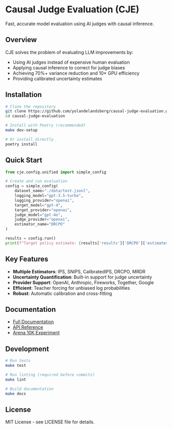# Causal Judge Evaluation (CJE)

Fast, accurate model evaluation using AI judges with causal inference.

## Overview

CJE solves the problem of evaluating LLM improvements by:
- Using AI judges instead of expensive human evaluation
- Applying causal inference to correct for judge biases
- Achieving 70%+ variance reduction and 10× GPU efficiency
- Providing calibrated uncertainty estimates

## Installation

```bash
# Clone the repository
git clone https://github.com/yolandelandsberg/causal-judge-evaluation.git
cd causal-judge-evaluation

# Install with Poetry (recommended)
make dev-setup

# Or install directly
poetry install
```

## Quick Start

```python
from cje.config.unified import simple_config

# Create and run evaluation
config = simple_config(
    dataset_name="./data/test.jsonl",
    logging_model="gpt-3.5-turbo",
    logging_provider="openai",
    target_model="gpt-4",
    target_provider="openai",
    judge_model="gpt-4o",
    judge_provider="openai",
    estimator_name="DRCPO"
)

results = config.run()
print(f"Target policy estimate: {results['results']['DRCPO']['estimates'][0]:.3f}")
```

## Key Features

- **Multiple Estimators**: IPS, SNIPS, CalibratedIPS, DRCPO, MRDR
- **Uncertainty Quantification**: Built-in support for judge uncertainty
- **Provider Support**: OpenAI, Anthropic, Fireworks, Together, Google
- **Efficient**: Teacher forcing for unbiased log probabilities
- **Robust**: Automatic calibration and cross-fitting

## Documentation

- [Full Documentation](https://causal-judge-evaluation.readthedocs.io)
- [API Reference](https://causal-judge-evaluation.readthedocs.io/api)
- [Arena 10K Experiment](experiments/arena_10k_oracle/README.md)

## Development

```bash
# Run tests
make test

# Run linting (required before commits)
make lint

# Build documentation
make docs
```

## License

MIT License - see LICENSE file for details.